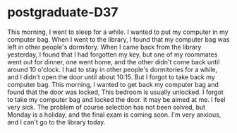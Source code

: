 # postgraduate-D37
This morning, I went to sleep for a while. I wanted to put my computer in my computer bag. When I went to the library, I found that my computer bag was left in other people's dormitory. When I came back from the library yesterday, I found that I had forgotten my key, but one of my roommates went out for dinner, one went home, and the other didn't come back until around 10 o'clock. I had to stay in other people's dormitories for a while, and I didn't open the door until about 10:15. But I forgot to take back my computer bag. This morning, I wanted to get back my computer bag and found that the door was locked, This bedroom is usually unlocked. I forgot to take my computer bag and locked the door. It may be aimed at me. I feel very sick. The problem of course selection has not been solved, but Monday is a holiday, and the final exam is coming soon. I'm very anxious, and I can't go to the library today.
